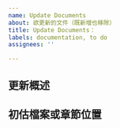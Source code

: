 ```yaml
---
name: Update Documents
about: 欲更新的文件（既新增也移除）
title: Update Documents：
labels: documentation, to do
assignees: ''

---
```


## **更新概述** ##


## **初估檔案或章節位置** ##

